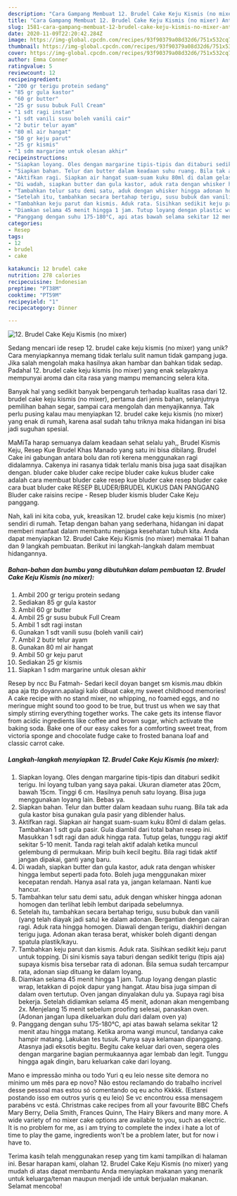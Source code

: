 ```yaml
---
description: "Cara Gampang Membuat 12. Brudel Cake Keju Kismis (no mixer) Anti Gagal"
title: "Cara Gampang Membuat 12. Brudel Cake Keju Kismis (no mixer) Anti Gagal"
slug: 1581-cara-gampang-membuat-12-brudel-cake-keju-kismis-no-mixer-anti-gagal
date: 2020-11-09T22:20:42.284Z
image: https://img-global.cpcdn.com/recipes/93f90379a08d32d6/751x532cq70/12-brudel-cake-keju-kismis-no-mixer-foto-resep-utama.jpg
thumbnail: https://img-global.cpcdn.com/recipes/93f90379a08d32d6/751x532cq70/12-brudel-cake-keju-kismis-no-mixer-foto-resep-utama.jpg
cover: https://img-global.cpcdn.com/recipes/93f90379a08d32d6/751x532cq70/12-brudel-cake-keju-kismis-no-mixer-foto-resep-utama.jpg
author: Emma Conner
ratingvalue: 5
reviewcount: 12
recipeingredient:
- "200 gr terigu protein sedang"
- "85 gr gula kastor"
- "60 gr butter"
- "25 gr susu bubuk Full Cream"
- "1 sdt ragi instan"
- "1 sdt vanili susu boleh vanili cair"
- "2 butir telur ayam"
- "80 ml air hangat"
- "50 gr keju parut"
- "25 gr kismis"
- "1 sdm margarine untuk olesan akhir"
recipeinstructions:
- "Siapkan loyang. Oles dengan margarine tipis-tipis dan ditaburi sedikit terigu. Ini loyang tulban yang saya pakai. Ukuran diameter atas 20cm, bawah 15cm. Tinggi 6 cm. Hasilnya penuh satu loyang. Bisa juga menggunakan loyang lain. Bebas ya."
- "Siapkan bahan. Telur dan butter dalam keadaan suhu ruang. Bila tak ada gula kastor bisa gunakan gula pasir yang diblender halus."
- "Aktifkan ragi. Siapkan air hangat suam-suam kuku 80ml di dalam gelas. Tambahkan 1 sdt gula pasir. Gula diambil dari total bahan resep ini. Masukkan 1 sdt ragi dan aduk hingga rata. Tutup gelas, tunggu ragi aktif sekitar 5-10 menit. Tanda ragi telah aktif adalah ketika muncul gelembung di permukaan. Mirip buih kecil begitu. Bila ragi tidak aktif jangan dipakai, ganti yang baru."
- "Di wadah, siapkan butter dan gula kastor, aduk rata dengan whisker hingga lembut seperti pada foto. Boleh juga menggunakan mixer kecepatan rendah. Hanya asal rata ya, jangan kelamaan. Nanti kue hancur."
- "Tambahkan telur satu demi satu, aduk dengan whisker hingga adonan homogen dan terlihat lebih lembut daripada sebelumnya."
- "Setelah itu, tambahkan secara bertahap terigu, susu bubuk dan vanili (yang telah diayak jadi satu) ke dalam adonan. Bergantian dengan cairan ragi. Aduk rata hingga homogen. Diawali dengan terigu, diakhiri dengan terigu juga. Adonan akan terasa berat, whisker boleh diganti dengan spatula plastik/kayu."
- "Tambahkan keju parut dan kismis. Aduk rata. Sisihkan sedikit keju parut untuk topping. Di sini kismis saya taburi dengan sedikit terigu (tipis aja) supaya kismis bisa tersebar rata di adonan. Bila semua sudah tercampur rata, adonan siap dituang ke dalam loyang."
- "Diamkan selama 45 menit hingga 1 jam. Tutup loyang dengan plastic wrap, letakkan di pojok dapur yang hangat. Atau bisa juga simpan di dalam oven tertutup. Oven jangan dinyalakan dulu ya. Supaya ragi bisa bekerja. Setelah didiamkan selama 45 menit, adonan akan mengembang 2x. Menjelang 15 menit sebelum proofing selesai, panaskan oven. (Adonan jangan lupa dikeluarkan dulu dari dalam oven ya)"
- "Panggang dengan suhu 175-180°C, api atas bawah selama sekitar 12 menit atau hingga matang. Ketika aroma wangi muncul, tandanya cake hampir matang. Lakukan tes tusuk. Punya saya kelamaan dipanggang. Atasnya jadi eksotis begitu. Begitu cake keluar dari oven, segera oles dengan margarine bagian permukaannya agar lembab dan legit. Tunggu hingga agak dingin, baru keluarkan cake dari loyang."
categories:
- Resep
tags:
- 12
- brudel
- cake

katakunci: 12 brudel cake 
nutrition: 278 calories
recipecuisine: Indonesian
preptime: "PT38M"
cooktime: "PT59M"
recipeyield: "1"
recipecategory: Dinner

---
```



![12. Brudel Cake Keju Kismis (no mixer)](https://img-global.cpcdn.com/recipes/93f90379a08d32d6/751x532cq70/12-brudel-cake-keju-kismis-no-mixer-foto-resep-utama.jpg)

Sedang mencari ide resep 12. brudel cake keju kismis (no mixer) yang unik? Cara menyiapkannya memang tidak terlalu sulit namun tidak gampang juga. Jika salah mengolah maka hasilnya akan hambar dan bahkan tidak sedap. Padahal 12. brudel cake keju kismis (no mixer) yang enak selayaknya mempunyai aroma dan cita rasa yang mampu memancing selera kita.

Banyak hal yang sedikit banyak berpengaruh terhadap kualitas rasa dari 12. brudel cake keju kismis (no mixer), pertama dari jenis bahan, selanjutnya pemilihan bahan segar, sampai cara mengolah dan menyajikannya. Tak perlu pusing kalau mau menyiapkan 12. brudel cake keju kismis (no mixer) yang enak di rumah, karena asal sudah tahu triknya maka hidangan ini bisa jadi suguhan spesial.

MaMiTa harap semuanya dalam keadaan sehat selalu yah,, Brudel Kismis Keju, Resep Kue Brudel Khas Manado yang satu ini bisa dibilang. Brudel Cake ini gabungan antara bolu dan roti kerena menggunakan ragi didalamnya. Cakenya ini rasanya tidak terlalu manis bisa juga saat disajikan dengan. bluder cake bluder cake recipe bluder cake kukus bluder cake adalah cara membuat bluder cake resep kue bluder cake resep bluder cake cara buat bluder cake RESEP BLUDER/BRUDEL KUKUS DAN PANGGANG Bluder cake raisins recipe - Resep bluder kismis bluder Cake Keju panggang.


Nah, kali ini kita coba, yuk, kreasikan 12. brudel cake keju kismis (no mixer) sendiri di rumah. Tetap dengan bahan yang sederhana, hidangan ini dapat memberi manfaat dalam membantu menjaga kesehatan tubuh kita. Anda dapat menyiapkan 12. Brudel Cake Keju Kismis (no mixer) memakai 11 bahan dan 9 langkah pembuatan. Berikut ini langkah-langkah dalam membuat hidangannya.

<!--inarticleads1-->

##### Bahan-bahan dan bumbu yang dibutuhkan dalam pembuatan 12. Brudel Cake Keju Kismis (no mixer):

1. Ambil 200 gr terigu protein sedang
1. Sediakan 85 gr gula kastor
1. Ambil 60 gr butter
1. Ambil 25 gr susu bubuk Full Cream
1. Ambil 1 sdt ragi instan
1. Gunakan 1 sdt vanili susu (boleh vanili cair)
1. Ambil 2 butir telur ayam
1. Gunakan 80 ml air hangat
1. Ambil 50 gr keju parut
1. Sediakan 25 gr kismis
1. Siapkan 1 sdm margarine untuk olesan akhir


Resep by ncc Bu Fatmah- Sedari kecil doyan banget sm kismis.mau dbkin apa aja ttp doyann.apalagi kalo dibuat cake,my sweet childhood memories! A cake recipe with no stand mixer, no whipping, no foamed eggs, and no meringue might sound too good to be true, but trust us when we say that simply stirring everything together works. The cake gets its intense flavor from acidic ingredients like coffee and brown sugar, which activate the baking soda. Bake one of our easy cakes for a comforting sweet treat, from victoria sponge and chocolate fudge cake to frosted banana loaf and classic carrot cake. 

<!--inarticleads2-->

##### Langkah-langkah menyiapkan 12. Brudel Cake Keju Kismis (no mixer):

1. Siapkan loyang. Oles dengan margarine tipis-tipis dan ditaburi sedikit terigu. Ini loyang tulban yang saya pakai. Ukuran diameter atas 20cm, bawah 15cm. Tinggi 6 cm. Hasilnya penuh satu loyang. Bisa juga menggunakan loyang lain. Bebas ya.
1. Siapkan bahan. Telur dan butter dalam keadaan suhu ruang. Bila tak ada gula kastor bisa gunakan gula pasir yang diblender halus.
1. Aktifkan ragi. Siapkan air hangat suam-suam kuku 80ml di dalam gelas. Tambahkan 1 sdt gula pasir. Gula diambil dari total bahan resep ini. Masukkan 1 sdt ragi dan aduk hingga rata. Tutup gelas, tunggu ragi aktif sekitar 5-10 menit. Tanda ragi telah aktif adalah ketika muncul gelembung di permukaan. Mirip buih kecil begitu. Bila ragi tidak aktif jangan dipakai, ganti yang baru.
1. Di wadah, siapkan butter dan gula kastor, aduk rata dengan whisker hingga lembut seperti pada foto. Boleh juga menggunakan mixer kecepatan rendah. Hanya asal rata ya, jangan kelamaan. Nanti kue hancur.
1. Tambahkan telur satu demi satu, aduk dengan whisker hingga adonan homogen dan terlihat lebih lembut daripada sebelumnya.
1. Setelah itu, tambahkan secara bertahap terigu, susu bubuk dan vanili (yang telah diayak jadi satu) ke dalam adonan. Bergantian dengan cairan ragi. Aduk rata hingga homogen. Diawali dengan terigu, diakhiri dengan terigu juga. Adonan akan terasa berat, whisker boleh diganti dengan spatula plastik/kayu.
1. Tambahkan keju parut dan kismis. Aduk rata. Sisihkan sedikit keju parut untuk topping. Di sini kismis saya taburi dengan sedikit terigu (tipis aja) supaya kismis bisa tersebar rata di adonan. Bila semua sudah tercampur rata, adonan siap dituang ke dalam loyang.
1. Diamkan selama 45 menit hingga 1 jam. Tutup loyang dengan plastic wrap, letakkan di pojok dapur yang hangat. Atau bisa juga simpan di dalam oven tertutup. Oven jangan dinyalakan dulu ya. Supaya ragi bisa bekerja. Setelah didiamkan selama 45 menit, adonan akan mengembang 2x. Menjelang 15 menit sebelum proofing selesai, panaskan oven. (Adonan jangan lupa dikeluarkan dulu dari dalam oven ya)
1. Panggang dengan suhu 175-180°C, api atas bawah selama sekitar 12 menit atau hingga matang. Ketika aroma wangi muncul, tandanya cake hampir matang. Lakukan tes tusuk. Punya saya kelamaan dipanggang. Atasnya jadi eksotis begitu. Begitu cake keluar dari oven, segera oles dengan margarine bagian permukaannya agar lembab dan legit. Tunggu hingga agak dingin, baru keluarkan cake dari loyang.


Mano e impressão minha ou todo Yuri q eu leio nesse site demora no mínimo um mês para ep novo? Não estou reclamando do trabalho incrível desse pessoal mas estou só comentando oq eu acho Kkkkk. (Estarei postando isso em outros yuris q eu leio) Se vc encontrou essa mensagem parabéns vc está. Christmas cake recipes from all your favourite BBC Chefs Mary Berry, Delia Smith, Frances Quinn, The Hairy Bikers and many more. A wide variety of no mixer cake options are available to you, such as electric. It is no problem for me, as i am trying to complete the index i hate a lot of time to play the game, ingredients won&#39;t be a problem later, but for now i have to. 

Terima kasih telah menggunakan resep yang tim kami tampilkan di halaman ini. Besar harapan kami, olahan 12. Brudel Cake Keju Kismis (no mixer) yang mudah di atas dapat membantu Anda menyiapkan makanan yang menarik untuk keluarga/teman maupun menjadi ide untuk berjualan makanan. Selamat mencoba!
